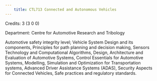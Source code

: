 ```yaml
---
    title: CTL713 Connected and Autonomous Vehicles
---
```

Credits: 3 (3 0 0)

Department: Centre for Automotive Research and Tribology

Automotive safety integrity level; Vehicle System Design and its components, Principles for path planning and decision making, Sensors Technology and Computational Algorithms, Design, Architecture and Evaluation of Automotive Systems, Control Essentials for Automotive Systems, Modelling, Simulation and Optimization for Transportation systems, Advanced Driver Assistance Systems (ADAS), Security Aspects for Connected Vehicles, Safe practices and regulatory standards.